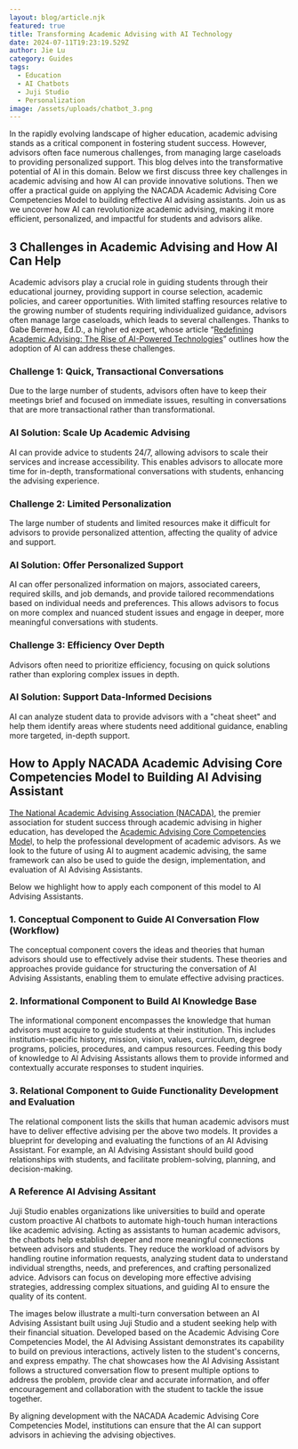 ```yaml
---
layout: blog/article.njk
featured: true
title: Transforming Academic Advising with AI Technology
date: 2024-07-11T19:23:19.529Z
author: Jie Lu
category: Guides
tags:
  - Education
  - AI Chatbots
  - Juji Studio
  - Personalization
image: /assets/uploads/chatbot_3.png
---
```

In the rapidly evolving landscape of higher education, academic advising stands as a critical component in fostering student success. However, advisors often face numerous challenges, from managing large caseloads to providing personalized support. This blog delves into the transformative potential of AI in this domain. Below we first discuss three key challenges in academic advising and how AI can provide innovative solutions. Then we offer a practical guide on applying the NACADA Academic Advising Core Competencies Model to building effective AI advising assistants. Join us as we uncover how AI can revolutionize academic advising, making it more efficient, personalized, and impactful for students and advisors alike.

## 3 Challenges in Academic Advising and How AI Can Help

Academic advisors play a crucial role in guiding students through their educational journey, providing support in course selection, academic policies, and career opportunities. With limited staffing resources relative to the growing number of students requiring individualized guidance, advisors often manage large caseloads, which leads to several challenges. Thanks to Gabe Bermea, Ed.D., a higher ed expert, whose article “[Redefining Academic Advising: The Rise of AI-Powered Technologies](https://www.linkedin.com/pulse/redefining-academic-advising-rise-ai-powered-part-i-bermea-ed-d-)” outlines how the adoption of AI can address these challenges. 

### C﻿hallenge 1: Quick, Transactional Conversations

Due to the large number of students, advisors often have to keep their meetings brief and focused on immediate issues, resulting in conversations that are more transactional rather than transformational.

### A﻿I Solution: Scale Up Academic Advising

AI can provide advice to students 24/7, allowing advisors to scale their services and increase accessibility. This enables advisors to allocate more time for in-depth, transformational conversations with students, enhancing the advising experience.

### C﻿hallenge 2: Limited Personalization

The large number of students and limited resources make it difficult for advisors to provide personalized attention, affecting the quality of advice and support.

### A﻿I Solution: Offer Personalized Support

AI can offer personalized information on majors, associated careers, required skills, and job demands, and provide tailored recommendations based on individual needs and preferences. This allows advisors to focus on more complex and nuanced student issues and engage in deeper, more meaningful conversations with students.

### C﻿hallenge 3: Efficiency Over Depth

Advisors often need to prioritize efficiency, focusing on quick solutions rather than exploring complex issues in depth.

### A﻿I Solution: Support Data-Informed Decisions

AI can analyze student data to provide advisors with a "cheat sheet" and help them identify areas where students need additional guidance, enabling more targeted, in-depth support.

## How to Apply NACADA Academic Advising Core Competencies Model to Building AI Advising Assistant

[The National Academic Advising Association (NACADA)](https://nacada.ksu.edu/), the premier association for student success through academic advising in higher education, has developed the [Academic Advising Core Competencies Mode](https://nacada.ksu.edu/Resources/Pillars/CoreCompetencies.aspx)l, to help the professional development of academic advisors. As we look to the future of using AI to augment academic advising, the same framework can also be used to guide the design, implementation, and evaluation of AI Advising Assistants. 

Below we highlight how to apply each component of this model to AI Advising Assistants.

### 1. Conceptual Component to Guide AI Conversation Flow (Workflow)

The conceptual component covers the ideas and theories that human advisors should use to effectively advise their students. These theories and approaches provide guidance for structuring the conversation of AI Advising Assistants, enabling them to emulate effective advising practices.

### 2. Informational Component to Build AI Knowledge Base

The informational component encompasses the knowledge that human advisors must acquire to guide students at their institution. This includes institution-specific history, mission, vision, values, curriculum, degree programs, policies, procedures, and campus resources. Feeding this body of knowledge to AI Advising Assistants allows them to provide informed and contextually accurate responses to student inquiries.

### 3. Relational Component to Guide Functionality Development and Evaluation

The relational component lists the skills that human academic advisors must have to deliver effective advising per the above two models. It provides a blueprint for developing and evaluating the functions of an AI Advising Assistant. For example, an AI Advising Assistant should build good relationships with students, and facilitate problem-solving, planning, and decision-making.

### A Reference AI Advising Assitant

Juji Studio enables organizations like universities to build and operate custom proactive AI chatbots to automate high-touch human interactions like academic advising. Acting as assistants to human academic advisors, the chatbots help establish deeper and more meaningful connections between advisors and students. They reduce the workload of advisors by handling routine information requests, analyzing student data to understand individual strengths, needs, and preferences, and crafting personalized advice. Advisors can focus on developing more effective advising strategies, addressing complex situations, and guiding AI to ensure the quality of its content.

The images below illustrate a multi-turn conversation between an AI Advising Assistant built using Juji Studio and a student seeking help with their financial situation. Developed based on the Academic Advising Core Competencies Model, the AI Advising Assistant demonstrates its capability to build on previous interactions, actively listen to the student's concerns, and express empathy. The chat showcases how the AI Advising Assistant follows a structured conversation flow to present multiple options to address the problem, provide clear and accurate information, and offer encouragement and collaboration with the student to tackle the issue together.

By aligning development with the NACADA Academic Advising Core Competencies Model, institutions can ensure that the AI can support advisors in achieving the advising objectives.